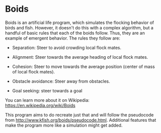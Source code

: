 # Boids
Boids is an artificial life program, which simulates the flocking behavior of birds and fish. However, it doesn't do this with a complex algorithm, but a handful of basic rules that each of the boids follow. Thus, they are an example of emergent behavior. The rules they follow are: 

* Separation: Steer to avoid crowding local flock mates. 

* Alignment: Steer towards the average heading of local flock mates. 

* Cohesion: Steer to move towards the average position (center of mass of local flock mates). 

* Obstacle avoidance: Steer away from obstacles. 

* Goal seeking: steer towards a goal 

You can learn more about it on Wikipedia: https://en.wikipedia.org/wiki/Boids  

This program aims to do recreate just that and will follow the pseudocode from http://www.kfish.org/boids/pseudocode.html. Additional features that make the program more like a simulation might get added.
